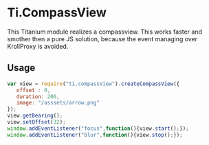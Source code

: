 # Ti.CompassView

This Titanium module realizes a compassview. This works faster and smother then a pure JS solution, because the event managing over KrollProxy is avoided.
 
 ## Usage
 
 ```javascript
 var view = require("ti.compassView").createCompassView({
 	offset : 0,
 	duration: 200,
 	image: "/asssets/arrow.png"
 });
 view.getBearing();
 view.setOffset(32);
 window.addEventListener("focus",function(){view.start();});
 window.addEventListener("blur",function(){view.stop();});
  ```